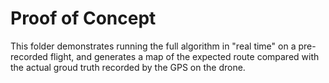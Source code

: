 # Proof of Concept

This folder demonstrates running the full algorithm in "real time" on a pre-recorded flight, and generates a map of the expected route compared with the actual groud truth recorded by the GPS on the drone.